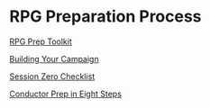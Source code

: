 # RPG Preparation Process

[RPG Prep Toolkit](./RPG_Prep_Toolkit.md)

[Building Your Campaign](./Buidling_Your_Campaign/Building_Your_Campaign.md)

[Session Zero Checklist](./Session_Zero/Session_Zero_Checklist.md)

[Conductor Prep in Eight Steps](./Conductor_Prep_in_Eight_Steps/Conductor_Prep_in_Eight_Steps.md)

